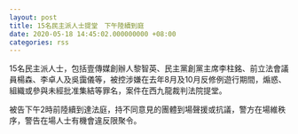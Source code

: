 ```yaml
---
layout: post
title: 15名民主派人士提堂　下午陸續到庭
date: 2020-05-18 14:45:02.000000000 +08:00
categories: rss
---
```


15名民主派人士，包括壹傳媒創辦人黎智英、民主黨創黨主席李柱銘、前立法會議員楊森、李卓人及吳靄儀等，被控涉嫌在去年8月及10月反修例遊行期間，煽惑、組織或參與未經批准集結等罪名，案件在西九龍裁判法院提堂。

被告下午2時前陸續到達法庭，持不同意見的團體到場聲援或抗議，警方在場維秩序，警告在場人士有機會違反限聚令。
